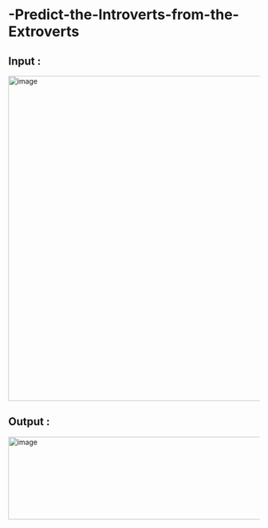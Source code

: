 # -Predict-the-Introverts-from-the-Extroverts

## Input : 
<img width="722" height="652" alt="image" src="https://github.com/user-attachments/assets/276edd27-8f46-459c-8e24-7865816390b1" />

## Output : 
<img width="697" height="166" alt="image" src="https://github.com/user-attachments/assets/1db53028-8708-407e-9945-6151edfcd528" />
